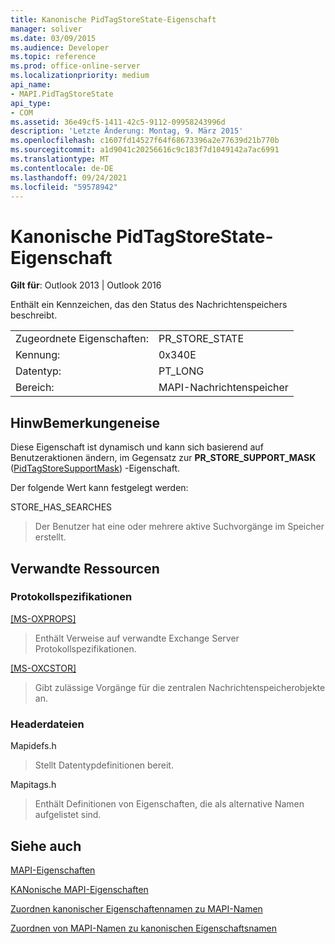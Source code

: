 ```yaml
---
title: Kanonische PidTagStoreState-Eigenschaft
manager: soliver
ms.date: 03/09/2015
ms.audience: Developer
ms.topic: reference
ms.prod: office-online-server
ms.localizationpriority: medium
api_name:
- MAPI.PidTagStoreState
api_type:
- COM
ms.assetid: 36e49cf5-1411-42c5-9112-09958243996d
description: 'Letzte Änderung: Montag, 9. März 2015'
ms.openlocfilehash: c1607fd14527f64f68673396a2e77639d21b770b
ms.sourcegitcommit: a1d9041c20256616c9c183f7d1049142a7ac6991
ms.translationtype: MT
ms.contentlocale: de-DE
ms.lasthandoff: 09/24/2021
ms.locfileid: "59578942"
---
```

# <a name="pidtagstorestate-canonical-property"></a>Kanonische PidTagStoreState-Eigenschaft

  
  
**Gilt für**: Outlook 2013 | Outlook 2016 
  
Enthält ein Kennzeichen, das den Status des Nachrichtenspeichers beschreibt. 
  
|||
|:-----|:-----|
|Zugeordnete Eigenschaften:  <br/> |PR_STORE_STATE  <br/> |
|Kennung:  <br/> |0x340E  <br/> |
|Datentyp:  <br/> |PT_LONG  <br/> |
|Bereich:  <br/> |MAPI-Nachrichtenspeicher  <br/> |
   
## <a name="remarks"></a>HinwBemerkungeneise

Diese Eigenschaft ist dynamisch und kann sich basierend auf Benutzeraktionen ändern, im Gegensatz zur **PR_STORE_SUPPORT_MASK** ([PidTagStoreSupportMask](pidtagstoresupportmask-canonical-property.md)) -Eigenschaft. 
  
Der folgende Wert kann festgelegt werden:
  
STORE_HAS_SEARCHES 
  
> Der Benutzer hat eine oder mehrere aktive Suchvorgänge im Speicher erstellt.
    
## <a name="related-resources"></a>Verwandte Ressourcen

### <a name="protocol-specifications"></a>Protokollspezifikationen

[[MS-OXPROPS]](https://msdn.microsoft.com/library/f6ab1613-aefe-447d-a49c-18217230b148%28Office.15%29.aspx)
  
> Enthält Verweise auf verwandte Exchange Server Protokollspezifikationen.
    
[[MS-OXCSTOR]](https://msdn.microsoft.com/library/d42ed1e0-3e77-4264-bd59-7afc583510e2%28Office.15%29.aspx)
  
> Gibt zulässige Vorgänge für die zentralen Nachrichtenspeicherobjekte an.
    
### <a name="header-files"></a>Headerdateien

Mapidefs.h
  
> Stellt Datentypdefinitionen bereit.
    
Mapitags.h
  
> Enthält Definitionen von Eigenschaften, die als alternative Namen aufgelistet sind.
    
## <a name="see-also"></a>Siehe auch



[MAPI-Eigenschaften](mapi-properties.md)
  
[KANonische MAPI-Eigenschaften](mapi-canonical-properties.md)
  
[Zuordnen kanonischer Eigenschaftennamen zu MAPI-Namen](mapping-canonical-property-names-to-mapi-names.md)
  
[Zuordnen von MAPI-Namen zu kanonischen Eigenschaftsnamen](mapping-mapi-names-to-canonical-property-names.md)

